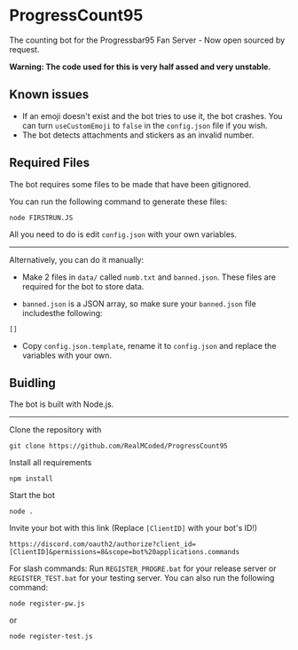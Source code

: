 # ProgressCount95

The counting bot for the Progressbar95 Fan Server - Now open sourced by request.

**Warning: The code used for this is very half assed and very unstable.**

## Known issues

- If an emoji doesn't exist and the bot tries to use it, the bot crashes. You can turn `useCustomEmoji` to `false` in the `config.json` file if you wish.
- The bot detects attachments and stickers as an invalid number.

## Required Files

The bot requires some files to be made that have been gitignored.

You can run the following command to generate these files:
```
node FIRSTRUN.JS
```

All you need to do is edit `config.json` with your own variables.

---

Alternatively, you can do it manually:

- Make 2 files in `data/` called `numb.txt` and `banned.json`. These files are required for the bot to store data.

- `banned.json` is a JSON array, so make sure your `banned.json` file includesthe following:
```
[]
```

- Copy `config.json.template`, rename it to `config.json` and replace the variables with your own.

## Buidling

The bot is built with Node.js.

---

Clone the repository with
```
git clone https://github.com/RealMCoded/ProgressCount95
```

Install all requirements
```
npm install
```

Start the bot
```
node .
```

Invite your bot with this link (Replace `[ClientID]` with your bot's ID!)
```
https://discord.com/oauth2/authorize?client_id=[ClientID]&permissions=8&scope=bot%20applications.commands
```

For slash commands: Run `REGISTER_PROGRE.bat` for your release server or `REGISTER_TEST.bat` for your testing server. You can also run the following command:
```
node register-pw.js
```
or
```
node register-test.js
```
